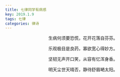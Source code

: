```yaml
---
title: 七律同学有病感
key: 2019.1.9
tags: 七律
categories: 律诗
---
```


<p align="center">生病何须要恐慌，花开花落自芬芬。
</p>
<p align="center">乐观极目是良药，寡欲宽心得妙方。
</p>
<p align="center">坚韧无声开口笑，从容有忆浑身香。
</p>
<p align="center">明天尘世天晴否，静待舒眉嗮太阳。
</p>
<p align="center"></br>
</p>
